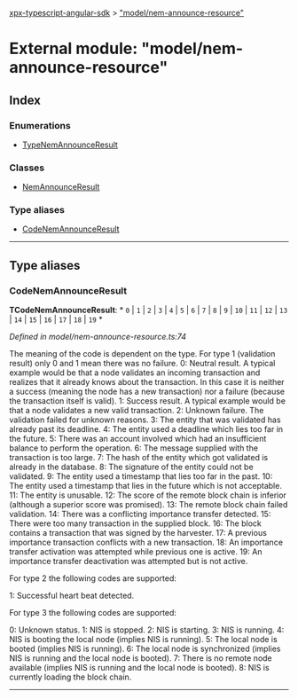 [xpx-typescript-angular-sdk](../README.md) > ["model/nem-announce-resource"](../modules/_model_nem_announce_resource_.md)

# External module: "model/nem-announce-resource"

## Index

### Enumerations

* [TypeNemAnnounceResult](../enums/_model_nem_announce_resource_.typenemannounceresult.md)

### Classes

* [NemAnnounceResult](../classes/_model_nem_announce_resource_.nemannounceresult.md)

### Type aliases

* [CodeNemAnnounceResult](_model_nem_announce_resource_.md#codenemannounceresult)

---

## Type aliases

<a id="codenemannounceresult"></a>

###  CodeNemAnnounceResult

**ΤCodeNemAnnounceResult**: * `0` &#124; `1` &#124; `2` &#124; `3` &#124; `4` &#124; `5` &#124; `6` &#124; `7` &#124; `8` &#124; `9` &#124; `10` &#124; `11` &#124; `12` &#124; `13` &#124; `14` &#124; `15` &#124; `16` &#124; `17` &#124; `18` &#124; `19`
*

*Defined in model/nem-announce-resource.ts:74*

The meaning of the code is dependent on the type. For type 1 (validation result) only 0 and 1 mean there was no failure. 0: Neutral result. A typical example would be that a node validates an incoming transaction and realizes that it already knows about the transaction. In this case it is neither a success (meaning the node has a new transaction) nor a failure (because the transaction itself is valid). 1: Success result. A typical example would be that a node validates a new valid transaction. 2: Unknown failure. The validation failed for unknown reasons. 3: The entity that was validated has already past its deadline. 4: The entity used a deadline which lies too far in the future. 5: There was an account involved which had an insufficient balance to perform the operation. 6: The message supplied with the transaction is too large. 7: The hash of the entity which got validated is already in the database. 8: The signature of the entity could not be validated. 9: The entity used a timestamp that lies too far in the past. 10: The entity used a timestamp that lies in the future which is not acceptable. 11: The entity is unusable. 12: The score of the remote block chain is inferior (although a superior score was promised). 13: The remote block chain failed validation. 14: There was a conflicting importance transfer detected. 15: There were too many transaction in the supplied block. 16: The block contains a transaction that was signed by the harvester. 17: A previous importance transaction conflicts with a new transaction. 18: An importance transfer activation was attempted while previous one is active. 19: An importance transfer deactivation was attempted but is not active.

For type 2 the following codes are supported:

1: Successful heart beat detected.

For type 3 the following codes are supported:

0: Unknown status. 1: NIS is stopped. 2: NIS is starting. 3: NIS is running. 4: NIS is booting the local node (implies NIS is running). 5: The local node is booted (implies NIS is running). 6: The local node is synchronized (implies NIS is running and the local node is booted). 7: There is no remote node available (implies NIS is running and the local node is booted). 8: NIS is currently loading the block chain.

___

